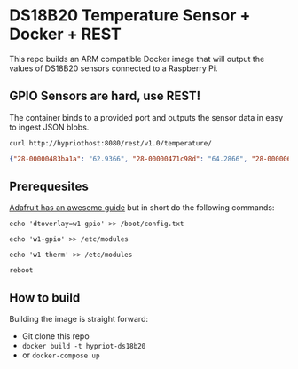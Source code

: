 # DS18B20 Temperature Sensor + Docker + REST

This repo builds an ARM compatible Docker image that will output the values of DS18B20 sensors connected to a Raspberry Pi.

## GPIO Sensors are hard, use REST!
The container binds to a provided port and outputs the sensor data in easy to ingest JSON blobs. 

`curl http://hypriothost:8080/rest/v1.0/temperature/`
```json
{"28-00000483ba1a": "62.9366", "28-00000471c98d": "64.2866", "28-00000677f123": "48.7616"}
```

## Prerequesites
[Adafruit has an awesome guide](https://learn.adafruit.com/adafruits-raspberry-pi-lesson-11-ds18b20-temperature-sensing/ds18b20) but in short do the following commands:


`echo 'dtoverlay=w1-gpio' >> /boot/config.txt`

`echo 'w1-gpio' >> /etc/modules`

`echo 'w1-therm' >> /etc/modules`

`reboot`


## How to build
Building the image is straight forward:

* Git clone this repo
* `docker build -t hypriot-ds18b20`
* or `docker-compose up`

